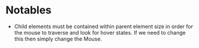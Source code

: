 # Notables

- Child elements must be contained within parent element size in order for the mouse to traverse and look for hover states.  If we need to change this then simply change the Mouse.